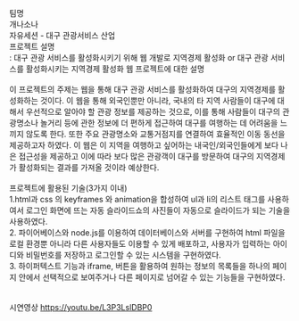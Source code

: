 팀명<br>
개나소나<br>
자유세션 - 대구 관광서비스 산업</br>
프로젝트 설명</br>
: 대구 관광 서비스를 활성화시키기 위해 웹 개발로 지역경제 활성화 or 대구 관광 서비스를 활성화시키는 지역경제 활성화 웹 프로젝트에 대한 설명</br></br>
이 프로젝트의 주제는 웹을 통해 대구 관광 서비스를 활성화하여 대구의 지역경제를 활성화하는 것이다. 이 웹을 통해 외국인뿐만 아니라, 국내의 타 지역 사람들이 대구에 대해서 우선적으로 알아야 할 관광 정보를 제공하는 것으로, 이를 통해 사람들이 대구의 관광명소나 놀거리 등에 관한 정보에 더 편하게 접근하여 대구를 여행하는 데 어려움을 느끼지 않도록 한다. 또한 주요 관광명소와 교통거점지를 연결하여 효율적인 이동 동선을 제공하고자 하였다. 이 웹은 이 지역을 여행하고 싶어하는 내국인/외국인들에게 보다 나은 접근성을 제공하고 이에 따라 보다 많은 관광객이 대구를 방문하여 대구의 지역경제가 활성화되는 결과를 가져올 것이라 예상한다.</br></br>
프로젝트에 활용된 기술(3가지 이내)</br>
1.html과 css 의 keyframes 와  animation을 합성하여 ul과 li의 리스트 태그를 사용하여서 로그인 화면에 뜨는 자동 슬라이드쇼의 사진들이 자동으로 슬라이드가 되는 기술을 사용하였다. </br>
2. 파이어베이스와 node.js를 이용하여 데이터베이스와 서버를 구현하여 html 파일을 로컬 환경뿐 아니라 다른 사용자들도 이용할 수 있게 배포하고, 사용자가 입력하는 아이디와 비밀번호를 저장하고 로그인할 수 있는 시스템을 구현하였다.</br>
3. 하이퍼텍스트 기능과 iframe, 버튼을 활용하여 원하는 정보의 목록들을 하나의 페이지 안에서 선택적으로 보여주거나 다른 페이지로 넘어갈 수 있는 기능들을 구현하였다.</br></br>
</br>시연영상
https://youtu.be/L3P3LslDBP0
